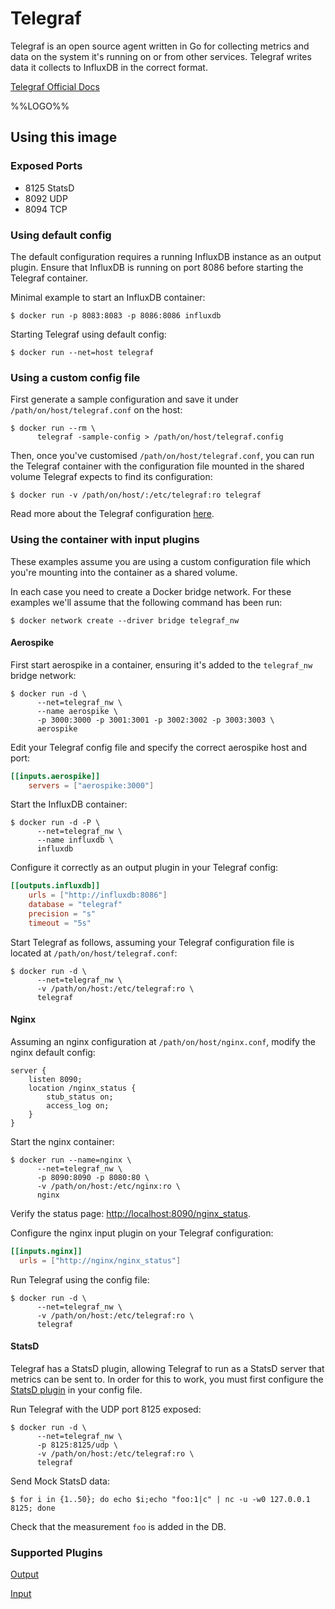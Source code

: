 # Telegraf

Telegraf is an open source agent written in Go for collecting metrics and data on the system it's running on or from other services. Telegraf writes data it collects to InfluxDB in the correct format.

[Telegraf Official Docs](https://docs.influxdata.com/telegraf/latest/introduction/getting-started-telegraf/)

%%LOGO%%

## Using this image

### Exposed Ports

-	8125 StatsD
-	8092 UDP
-	8094 TCP

### Using default config

The default configuration requires a running InfluxDB instance as an output plugin. Ensure that InfluxDB is running on port 8086 before starting the Telegraf container.

Minimal example to start an InfluxDB container:

```console
$ docker run -p 8083:8083 -p 8086:8086 influxdb
```

Starting Telegraf using default config:

```console
$ docker run --net=host telegraf
```

### Using a custom config file

First generate a sample configuration and save it under `/path/on/host/telegraf.conf` on the host:

```console
$ docker run --rm \
      telegraf -sample-config > /path/on/host/telegraf.config
```

Then, once you've customised `/path/on/host/telegraf.conf`, you can run the Telegraf container with the configuration file mounted in the shared volume Telegraf expects to find its configuration:

```console
$ docker run -v /path/on/host/:/etc/telegraf:ro telegraf
```

Read more about the Telegraf configuration [here](https://docs.influxdata.com/telegraf/latest/introduction/configuration/).

### Using the container with input plugins

These examples assume you are using a custom configuration file which you're mounting into the container as a shared volume.

In each case you need to create a Docker bridge network. For these examples we'll assume that the following command has been run:

```console
$ docker network create --driver bridge telegraf_nw
```

#### Aerospike

First start aerospike in a container, ensuring it's added to the `telegraf_nw` bridge network:

```console
$ docker run -d \
      --net=telegraf_nw \
      --name aerospike \
      -p 3000:3000 -p 3001:3001 -p 3002:3002 -p 3003:3003 \
      aerospike
```

Edit your Telegraf config file and specify the correct aerospike host and port:

```toml
[[inputs.aerospike]]
	servers = ["aerospike:3000"]
```

Start the InfluxDB container:

```console
$ docker run -d -P \
      --net=telegraf_nw \
      --name influxdb \
      influxdb
```

Configure it correctly as an output plugin in your Telegraf config:

```toml
[[outputs.influxdb]]
	urls = ["http://influxdb:8086"]
	database = "telegraf"
	precision = "s"
	timeout = "5s"
```

Start Telegraf as follows, assuming your Telegraf configuration file is located at `/path/on/host/telegraf.conf`:

```console
$ docker run -d \
      --net=telegraf_nw \
      -v /path/on/host:/etc/telegraf:ro \
      telegraf
```

#### Nginx

Assuming an nginx configuration at `/path/on/host/nginx.conf`, modify the nginx default config:

```nginx
server {
    listen 8090;
    location /nginx_status {
        stub_status on;
        access_log on;
    }
}
```

Start the nginx container:

```console
$ docker run --name=nginx \
      --net=telegraf_nw \
      -p 8090:8090 -p 8080:80 \
      -v /path/on/host:/etc/nginx:ro \
      nginx
```

Verify the status page: [http://localhost:8090/nginx_status](http://localhost:8090/nginx_status).

Configure the nginx input plugin on your Telegraf configuration:

```toml
[[inputs.nginx]]
  urls = ["http://nginx/nginx_status"]
```

Run Telegraf using the config file:

```console
$ docker run -d \
      --net=telegraf_nw \
      -v /path/on/host:/etc/telegraf:ro \
      telegraf
```

#### StatsD

Telegraf has a StatsD plugin, allowing Telegraf to run as a StatsD server that metrics can be sent to. In order for this to work, you must first configure the [StatsD plugin](https://github.com/influxdata/telegraf/tree/master/plugins/inputs/statsd) in your config file.

Run Telegraf with the UDP port 8125 exposed:

```console
$ docker run -d \
      --net=telegraf_nw \
      -p 8125:8125/udp \
      -v /path/on/host:/etc/telegraf:ro \
      telegraf
```

Send Mock StatsD data:

```console
$ for i in {1..50}; do echo $i;echo "foo:1|c" | nc -u -w0 127.0.0.1 8125; done
```

Check that the measurement `foo` is added in the DB.

### Supported Plugins

[Output](https://docs.influxdata.com/telegraf/latest/outputs/)

[Input](https://docs.influxdata.com/telegraf/latest/outputs/)
